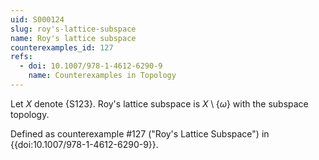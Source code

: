 ```yaml
---
uid: S000124
slug: roy's-lattice-subspace
name: Roy's lattice subspace
counterexamples_id: 127
refs:
  - doi: 10.1007/978-1-4612-6290-9
    name: Counterexamples in Topology
---
```

Let $X$ denote {S123}.
Roy's lattice subspace is $X \setminus \{\omega\}$ with the subspace topology.

Defined as counterexample #127 ("Roy's Lattice Subspace")
in {{doi:10.1007/978-1-4612-6290-9}}.
